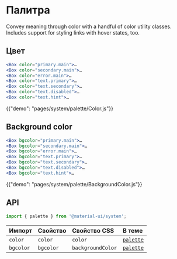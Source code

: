 # Палитра

<p class="description">Convey meaning through color with a handful of color utility classes. Includes support for styling links with hover states, too.</p>

## Цвет

```jsx
<Box color="primary.main">…
<Box color="secondary.main">…
<Box color="error.main">…
<Box color="text.primary">…
<Box color="text.secondary">…
<Box color="text.disabled">…
<Box color="text.hint">…
```

{{"demo": "pages/system/palette/Color.js"}}

## Background color

```jsx
<Box bgcolor="primary.main">…
<Box bgcolor="secondary.main">…
<Box bgcolor="error.main">…
<Box bgcolor="text.primary">…
<Box bgcolor="text.secondary">…
<Box bgcolor="text.disabled">…
<Box bgcolor="text.hint">…
```

{{"demo": "pages/system/palette/BackgroundColor.js"}}

## API

```js
import { palette } from '@material-ui/system';
```

| Импорт    | Свойство  | Свойство CSS      | В теме                                                           |
|:--------- |:--------- |:----------------- |:---------------------------------------------------------------- |
| `color`   | `color`   | `color`           | [`palette`](/customization/default-theme/?expend-path=$.palette) |
| `bgcolor` | `bgcolor` | `backgroundColor` | [`palette`](/customization/default-theme/?expend-path=$.palette) |